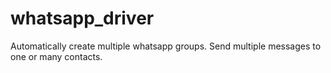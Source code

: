 # whatsapp_driver
Automatically create multiple whatsapp groups. Send multiple messages to one or many contacts. 
